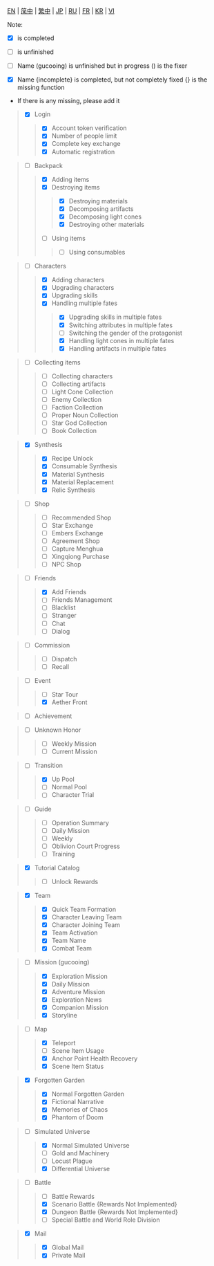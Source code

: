 [EN](./EN.md) | [简中](./zh-CN.md) | [繁中](./zh-TW.md) | [JP](./JP.md) | [RU](./RU.md) | [FR](./FR.md) | [KR](./KR.md) | [VI](./VI.md)

Note:

- [x] is completed

- [ ] is unfinished

- [ ] Name (gucooing) is unfinished but in progress () is the fixer

- [x] Name {incomplete} is completed, but not completely fixed {} is the missing function

- If there is any missing, please add it

> - [x] Login
>> - [x] Account token verification
>> - [x] Number of people limit
>> - [x] Complete key exchange
>> - [x] Automatic registration

> - [ ] Backpack
>> - [x] Adding items
>> - [x] Destroying items
>>> - [x] Destroying materials
>>> - [x] Decomposing artifacts
>>> - [x] Decomposing light cones
>>> - [x] Destroying other materials
>> - [ ] Using items
>>> - [ ] Using consumables

> - [ ] Characters
>> - [x] Adding characters
>> - [x] Upgrading characters
>> - [x] Upgrading skills
>> - [x] Handling multiple fates
>>> - [x] Upgrading skills in multiple fates
>>> - [x] Switching attributes in multiple fates
>>> - [ ] Switching the gender of the protagonist
>>> - [x] Handling light cones in multiple fates
>>> - [x] Handling artifacts in multiple fates

> - [ ] Collecting items
>> - [ ] Collecting characters
>> - [ ] Collecting artifacts
>> - [ ] Light Cone Collection
>> - [ ] Enemy Collection
>> - [ ] Faction Collection
>> - [ ] Proper Noun Collection
>> - [ ] Star God Collection
>> - [ ] Book Collection

> - [x] Synthesis
>> - [x] Recipe Unlock
>> - [x] Consumable Synthesis
>> - [x] Material Synthesis
>> - [x] Material Replacement
>> - [x] Relic Synthesis

> - [ ] Shop
>> - [ ] Recommended Shop
>> - [ ] Star Exchange
>> - [ ] Embers Exchange
>> - [ ] Agreement Shop
>> - [ ] Capture Menghua
>> - [ ] Xingqiong Purchase
>> - [ ] NPC Shop

> - [ ] Friends
>> - [x] Add Friends
>> - [ ] Friends Management
>> - [ ] Blacklist
>> - [ ] Stranger
>> - [ ] Chat
>> - [ ] Dialog

> - [ ] Commission
>> - [ ] Dispatch
>> - [ ] Recall

> - [ ] Event
>> - [ ] Star Tour
>> - [x] Aether Front

> - [ ] Achievement

> - [ ] Unknown Honor
>> - [ ] Weekly Mission
>> - [ ] Current Mission

> - [ ] Transition
>> - [x] Up Pool
>> - [ ] Normal Pool
>> - [ ] Character Trial

> - [ ] Guide
>> - [ ] Operation Summary
>> - [ ] Daily Mission
>> - [ ] Weekly
>> - [ ] Oblivion Court Progress
>> - [ ] Training

> - [x] Tutorial Catalog
>> - [ ] Unlock Rewards

> - [x] Team
>> - [x] Quick Team Formation
>> - [x] Character Leaving Team
>> - [x] Character Joining Team
>> - [x] Team Activation
>> - [x] Team Name
>> - [x] Combat Team

> - [ ] Mission (gucooing)
>> - [x] Exploration Mission
>> - [x] Daily Mission
>> - [x] Adventure Mission
>> - [x] Exploration News
>> - [x] Companion Mission
>> - [x] Storyline

> - [ ] Map
>> - [x] Teleport
>> - [ ] Scene Item Usage
>> - [x] Anchor Point Health Recovery
>> - [x] Scene Item Status

> - [x] Forgotten Garden
>> - [x] Normal Forgotten Garden
>> - [x] Fictional Narrative
>> - [x] Memories of Chaos
>> - [x] Phantom of Doom

> - [ ] Simulated Universe
>> - [x] Normal Simulated Universe
>> - [ ] Gold and Machinery
>> - [ ] Locust Plague
>> - [x] Differential Universe

> - [ ] Battle
>> - [ ] Battle Rewards
>> - [x] Scenario Battle {Rewards Not Implemented}
>> - [x] Dungeon Battle {Rewards Not Implemented}
>> - [ ] Special Battle and World Role Division

> - [x] Mail
>> - [x] Global Mail
>> - [x] Private Mail